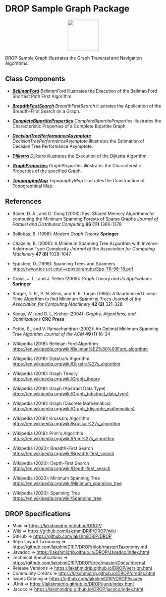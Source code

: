 # DROP Sample Graph Package

<p align="center"><img src="https://github.com/lakshmiDRIP/DROP/blob/master/DRIP_Logo.gif?raw=true" width="100"></p>

DROP Sample Graph illustrates the Graph Traversal and Navigation Algorithms.


## Class Components

 * [***BellmanFord***](https://github.com/lakshmiDRIP/DROP/tree/master/src/main/java/org/drip/sample/graph/BellmanFord.java)
 <i>BellmanFord</i> illustrates the Execution of the Bellman Ford Shortest Path First Algorithm.

 * [***BreadthFirstSearch***](https://github.com/lakshmiDRIP/DROP/tree/master/src/main/java/org/drip/sample/graph/BreadthFirstSearch.java)
 <i>BreadthFirstSearch</i> illustrates the Application of the Breadth-First Search on a Graph.

 * [***CompleteBipartiteProperties***](https://github.com/lakshmiDRIP/DROP/tree/master/src/main/java/org/drip/sample/graph/CompleteBipartiteProperties.java)
 <i>CompleteBipartiteProperties</i> illustrates the Characteristic Properties of a Complete Bipartite Graph.

 * [***DecisionTreePerformanceAsymptote***](https://github.com/lakshmiDRIP/DROP/tree/master/src/main/java/org/drip/sample/graph/DecisionTreePerformanceAsymptote.java)
 <i>DecisionTreePerformanceAsymptote</i> illustrates the Estimation of Decision Tree Performance Asymptote.

 * [***Dijkstra***](https://github.com/lakshmiDRIP/DROP/tree/master/src/main/java/org/drip/sample/graph/Dijkstra.java)
 <i>Dijkstra</i> illustrates the Execution of the Dijkstra Algorithm.

 * [***GraphProperties***](https://github.com/lakshmiDRIP/DROP/tree/master/src/main/java/org/drip/sample/graph/GraphProperties.java)
 <i>GraphProperties</i> illustrates the Characteristic Properties of the specified Graph.

 * [***TopographyMap***](https://github.com/lakshmiDRIP/DROP/tree/master/src/main/java/org/drip/sample/graph/TopographyMap.java)
 <i>TopographyMap</i> illustrates the Construction of Topographical Map.


## References

 * Bader, D. A., and G. Cong (2006): Fast Shared Memory Algorithms for computing the Minimum Spanning Forests of Sparse Graphs <i>Journal of Parallel and Distributed Computing</i> <b>66 (11)</b> 1366-1378

 * Bollobas, B. (1998): <i>Modern Graph Theory</i> <b>Springer</b>

 * Chazelle, B. (2000): A Minimum Spanning Tree ALgorithm with Inverse-Ackerman Type Complexity <i> Journal of the Association for Computing Machinery</i> <b>47 (6)</b> 1028-1047

 * Eppstein, D. (1999): Spanning Trees and Spanners https://www.ics.uci.edu/~eppstein/pubs/Epp-TR-96-16.pdf

 * Gross, J. L., and J. Yellen (2005): <i>Graph Theory and its Applications</i> <b>Springer</b>

 * Karger, D. R., P. N. Klein, and R. E. Tarjan (1995): A Randomized Linear-Time Algorithm to find Minimum Spanning Trees <i> Journal of the Association for Computing Machinery</i> <b>42 (2)</b> 321-328

 * Kocay, W., and D. L. Kreher (2004): <i>Graphs, Algorithms, and Optimizations</i> <b>CRC Press</b>

 * Pettie, S., and V. Ramachandran (2002): An Optimal Minimum Spanning Tree <i>Algorithm Journal of the ACM</i> <b>49 (1)</b> 16-34

 * Wikipedia (2018): Bellman-Ford Algorithm https://en.wikipedia.org/wiki/Bellman%E2%80%93Ford_algorithm

 * Wikipedia (2018): Dijkstra's Algorithm https://en.wikipedia.org/wiki/Dijkstra%27s_algorithm

 * Wikipedia (2018): Graph Theory https://en.wikipedia.org/wiki/Graph_theory

 * Wikipedia (2018): Graph (Abstract Data Type) https://en.wikipedia.org/wiki/Graph_(abstract_data_type)

 * Wikipedia (2018): Graph (Discrete Mathematics) https://en.wikipedia.org/wiki/Graph_(discrete_mathematics)

 * Wikipedia (2019): Kruskal's Algorithm https://en.wikipedia.org/wiki/Kruskal%27s_algorithm

 * Wikipedia (2019): Prim's Algorithm https://en.wikipedia.org/wiki/Prim%27s_algorithm

 * Wikipedia (2020): Breadth-First Search https://en.wikipedia.org/wiki/Breadth-first_search

 * Wikipedia (2020): Depth-First Search https://en.wikipedia.org/wiki/Depth-first_search

 * Wikipedia (2020): Minimum Spanning Tree https://en.wikipedia.org/wiki/Minimum_spanning_tree

 * Wikipedia (2020): Spanning Tree https://en.wikipedia.org/wiki/Spanning_tree


## DROP Specifications

 * Main                     => https://lakshmidrip.github.io/DROP/
 * Wiki                     => https://github.com/lakshmiDRIP/DROP/wiki
 * GitHub                   => https://github.com/lakshmiDRIP/DROP
 * Repo Layout Taxonomy     => https://github.com/lakshmiDRIP/DROP/blob/master/Taxonomy.md
 * Javadoc                  => https://lakshmidrip.github.io/DROP/Javadoc/index.html
 * Technical Specifications => https://github.com/lakshmiDRIP/DROP/tree/master/Docs/Internal
 * Release Versions         => https://lakshmidrip.github.io/DROP/version.html
 * Community Credits        => https://lakshmidrip.github.io/DROP/credits.html
 * Issues Catalog           => https://github.com/lakshmiDRIP/DROP/issues
 * JUnit                    => https://lakshmidrip.github.io/DROP/junit/index.html
 * Jacoco                   => https://lakshmidrip.github.io/DROP/jacoco/index.html
